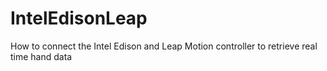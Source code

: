 # IntelEdisonLeap
How to connect the Intel Edison and Leap Motion controller to retrieve real time hand data
